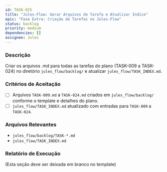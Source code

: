 ```yaml
---
id: TASK-025
title: "Jules-Flow: Gerar Arquivos de Tarefa e Atualizar Índice"
epic: "Fase Extra: Criação de Tarefas no Jules-Flow"
status: backlog
priority: medium
dependencies: []
assignee: Jules
---
```


### Descrição

Criar os arquivos .md para todas as tarefas do plano (TASK-009 a TASK-024) no diretório `jules_flow/backlog/` e atualizar `jules_flow/TASK_INDEX.md`.

### Critérios de Aceitação

- [ ] Arquivos `TASK-009.md` a `TASK-024.md` criados em `jules_flow/backlog/` conforme o template e detalhes do plano.
- [ ] `jules_flow/TASK_INDEX.md` atualizado com entradas para `TASK-009` a `TASK-024`.

### Arquivos Relevantes

* `jules_flow/backlog/TASK-*.md`
* `jules_flow/TASK_INDEX.md`

### Relatório de Execução

(Esta seção deve ser deixada em branco no template)
